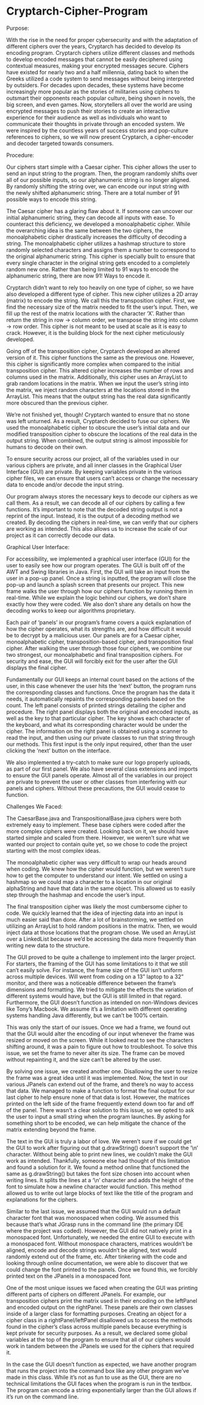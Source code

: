 # Cryptarch-Cipher-Program

Purpose:

With the rise in the need for proper cybersecurity and with the adaptation of different ciphers over the years, Cryptarch has decided to develop its encoding program. Cryptarch ciphers utilize different classes and methods to develop encoded messages that cannot be easily deciphered using contextual measures, making your encrypted messages secure. Ciphers have existed for nearly two and a half millennia, dating back to when the Greeks utilized a code system to send messages without being interpreted by outsiders. For decades upon decades, these systems have become increasingly more popular as the stories of militaries using ciphers to outsmart their opponents reach popular culture, being shown in novels, the big screen, and even games. Now, storytellers all over the world are using encrypted messages to push their stories to create an interactive experience for their audience as well as individuals who want to communicate their thoughts in private through an encoded system. We were inspired by the countless years of success stories and pop-culture references to ciphers, so we will now present Cryptarch, a cipher-encoder and decoder targeted towards consumers.

Procedure:

Our ciphers start simple with a Caesar cipher. This cipher allows the user to send an input string to the program. Then, the program randomly shifts over all of our possible inputs, so our alphanumeric string is no longer aligned. By randomly shifting the string over, we can encode our input string with the newly shifted alphanumeric string. There are a total number of 91 possible ways to encode this string.

The Caesar cipher has a glaring flaw about it. If someone can uncover our initial alphanumeric string, they can decode all inputs with ease. To counteract this deficiency, we developed a monoalphabetic cipher. While the overarching idea is the same between the two ciphers, the monoalphabetic cipher drastically increases the difficulty of decoding a string. The monoalphabetic cipher utilizes a hashmap structure to store randomly selected characters and assigns them a number to correspond to the original alphanumeric string. This cipher is specially built to ensure that every single character in the original string gets encoded to a completely random new one. Rather than being limited to 91 ways to encode the alphanumeric string, there are now 91! Ways to encode it.

Cryptarch didn’t want to rely too heavily on one type of cipher, so we have also developed a different type of cipher. This new cipher utilizes a 2D array (matrix) to encode the string. We call this the transposition cipher. First, we find the necessary size of the matrix needed to fit the user’s input. Then, we fill up the rest of the matrix locations with the character ‘X’. Rather than return the string in row -> column order, we transpose the string into column -> row order. This cipher is not meant to be used at scale as it is easy to crack. However, it is the building block for the next cipher meticulously developed.

Going off of the transposition cipher, Cryptarch developed an altered version of it. This cipher functions the same as the previous one. However, this cipher is significantly more complex when compared to the initial transposition cipher. This altered cipher increases the number of rows and columns used in the matrix. Additionally, this cipher uses an ArrayList to grab random locations in the matrix. When we input the user’s string into the matrix, we inject random characters at the locations stored in the ArrayList. This means that the output string has the real data significantly more obscured than the previous cipher.

We’re not finished yet, though! Cryptarch wanted to ensure that no stone was left unturned. As a result, Cryptarch decided to fuse our ciphers. We used the monoalphabetic cipher to obscure the user’s initial data and our modified transposition cipher to obscure the locations of the real data in the output string. When combined, the output string is almost impossible for humans to decode on their own.

To ensure security across our project, all of the variables used in our various ciphers are private, and all inner classes in the Graphical User Interface (GUI) are private. By keeping variables private in the various cipher files, we can ensure that users can’t access or change the necessary data to encode and/or decode the input string.

Our program always stores the necessary keys to decode our ciphers as we call them. As a result, we can decode all of our ciphers by calling a few functions. It’s important to note that the decoded string output is not a reprint of the input. Instead, it is the output of a decoding method we created. By decoding the ciphers in real-time, we can verify that our ciphers are working as intended. This also allows us to increase the scale of our project as it can correctly decode our data.


Graphical User Interface:

For accessibility, we implemented a graphical user interface (GUI) for the user to easily see how our program operates. The GUI is built off of the AWT and Swing libraries in Java. First, the GUI will take an input from the user in a pop-up panel. Once a string is inputted, the program will close the pop-up and launch a splash screen that presents our project. This new frame walks the user through how our ciphers function by running them in real-time. While we explain the logic behind our ciphers, we don’t share exactly how they were coded. We also don’t share any details on how the decoding works to keep our algorithms proprietary.

Each pair of ‘panels’ in our program’s frame covers a quick explanation of how the cipher operates, what its strengths are, and how difficult it would be to decrypt by a malicious user. Our panels are for a Caesar cipher, monoalphabetic cipher, transposition-based cipher, and transposition final cipher. After walking the user through those four ciphers, we combine our two strongest, our monoalphabetic and final transposition ciphers. For security and ease, the GUI will forcibly exit for the user after the GUI displays the final cipher.

Fundamentally our GUI keeps an internal count based on the actions of the user, in this case whenever the user hits the ‘next’ button, the program runs the corresponding classes and functions. Once the program has the data it needs, it automatically repaints the corresponding panels based on the count. The left panel consists of printed strings detailing the cipher and procedure. The right panel displays both the original and encoded inputs, as well as the key to that particular cipher. The key shows each character of the keyboard, and what its corresponding character would be under the cipher. The information on the right panel is obtained using a scanner to read the input, and then using our private classes to run that string through our methods. This first input is the only input required, other than the user clicking the ‘next’ button on the interface.

We also implemented a try-catch to make sure our logo properly uploads, as part of our first panel. We also have several class extensions and imports to ensure the GUI panels operate. Almost all of the variables in our project are private to prevent the user or other classes from interfering with our panels and ciphers. Without these precautions, the GUI would cease to function.


Challenges We Faced:

The CaesarBase.java and TranspositionalBase.java ciphers were both extremely easy to implement. These base ciphers were coded after the more complex ciphers were created. Looking back on it, we should have started simple and scaled from there. However, we weren’t sure what we wanted our project to contain quite yet, so we chose to code the project starting with the most complex ideas.

The monoalphabetic cipher was very difficult to wrap our heads around when coding. We knew how the cipher would function, but we weren’t sure how to get the computer to understand our intent. We settled on using a hashmap so we could map a character to a location in our original alphaString and have that data in the same object. This allowed us to easily step through the hashmap and encode the user’s input.

The final transposition cipher was likely the most cumbersome cipher to code. We quickly learned that the idea of injecting data into an input is much easier said than done. After a lot of brainstorming, we settled on utilizing an ArrayList to hold random positions in the matrix. Then, we would inject data at those locations that the program chose. We used an ArrayList over a LinkedList because we’d be accessing the data more frequently than writing new data to the structure.

The GUI proved to be quite a challenge to implement into the larger project. For starters, the framing of the GUI has some limitations to it that we still can’t easily solve. For instance, the frame size of the GUI isn’t uniform across multiple devices. Will went from coding on a 13” laptop to a 32” monitor, and there was a noticeable difference between the frame’s dimensions and formatting. We tried to mitigate the effects the variation of different systems would have, but the GUI is still limited in that regard. Furthermore, the GUI doesn’t function as intended on non-Windows devices like Tony’s Macbook. We assume it’s a limitation with different operating systems handling Java differently, but we can’t be 100% certain.

This was only the start of our issues. Once we had a frame, we found out that the GUI would alter the encoding of our input whenever the frame was resized or moved on the screen. While it looked neat to see the characters shifting around, it was a pain to figure out how to troubleshoot. To solve this issue, we set the frame to never alter its size. The frame can be moved without repainting it, and the size can’t be altered by the user.

By solving one issue, we created another one. Disallowing the user to resize the frame was a great idea until it was implemented. Now, the text in our various JPanels can extend out of the frame, and there’s no way to access that data. We managed to make a function to format the final output for our last cipher to help ensure none of that data is lost. However, the matrices printed on the left side of the frame frequently extend down too far and off of the panel. There wasn’t a clear solution to this issue, so we opted to ask the user to input a small string when the program launches. By asking for something short to be encoded, we can help mitigate the chance of the matrix extending beyond the frame. 

The text in the GUI is truly a labor of love. We weren’t sure if we could get the GUI to work after figuring out that g.drawString() doesn’t support the ‘\n’ character. Without being able to print new lines, we couldn’t make the GUI work as intended. Thankfully, someone else had thought of this limitation and found a solution for it. We found a method online that functioned the same as g.drawString() but takes the font size chosen into account when writing lines. It splits the lines at a ‘\n’ character and adds the height of the font to simulate how a newline character would function. This method allowed us to write out large blocks of text like the title of the program and explanations for the ciphers.

Similar to the last issue, we assumed that the GUI would run a default character font that was monospaced when coding. We assumed this because that’s what JGrasp runs in the command line (the primary IDE where the project was coded). However, the GUI did not natively print in a monospaced font. Unfortunately, we needed the entire GUI to execute with a monospaced font. Without monospace characters, matrices wouldn’t be aligned, encode and decode strings wouldn’t be aligned, text would randomly extend out of the frame, etc. After tinkering with the code and looking through online documentation, we were able to discover that we could change the font printed to the panels. Once we found this, we forcibly printed text on the JPanels in a monospaced font.

One of the most unique issues we faced when creating the GUI was printing different parts of ciphers on different JPanels. For example, our transposition ciphers print the matrix used in their encoding on the leftPanel and encoded output on the rightPanel. These panels are their own classes inside of a larger class for formatting purposes. Creating an object for a cipher class in a rightPanel/leftPanel disallowed us to access the methods found in the cipher’s class across multiple panels because everything is kept private for security purposes. As a result, we declared some global variables at the top of the program to ensure that all of our ciphers would work in tandem between the JPanels we used for the ciphers that required it.

In the case the GUI doesn’t function as expected, we have another program that runs the project into the command box like any other program we’ve made in this class. While it’s not as fun to use as the GUI, there are no technical limitations the GUI faces when the program is run in the textbox. The program can encode a string exponentially larger than the GUI allows if it’s run on the command line.
